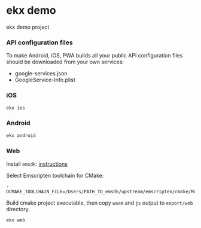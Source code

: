 # ekx demo

ekx demo project

### API configuration files

To make Android, iOS, PWA builds all your public API configuration files should be downloaded from your own services:

- google-services.json
- GoogleService-Info.plist

### iOS

```bash
ekx ios
```

### Android

```bash
ekx android
```

### Web

Install `emsdk`: [instructions](https://emscripten.org/docs/getting_started/downloads.html)

Select Emscripten toolchain for CMake:
```
-DCMAKE_TOOLCHAIN_FILE=/Users/PATH_TO_emsdk/upstream/emscripten/cmake/Modules/Platform/Emscripten.cmake
```

Build cmake project executable, then copy `wasm` and `js` output to `export/web` directory.

```bash
ekx web
```

